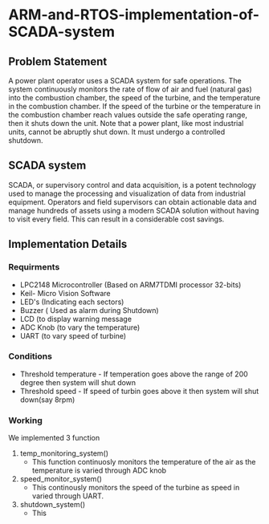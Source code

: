 # ARM-and-RTOS-implementation-of-SCADA-system
## Problem Statement
A power plant operator uses a SCADA system for safe operations. The system continuously monitors the rate of flow of air and fuel (natural gas) into the combustion chamber, the speed of the turbine, and the temperature in the combustion chamber. If the speed of the turbine or the temperature in the combustion chamber reach values outside the safe operating range, then it shuts down the unit. Note that a power plant, like most industrial units, cannot be abruptly shut down. It must undergo a controlled shutdown.
<br>
## SCADA system
SCADA, or supervisory control and data acquisition, is a potent technology used to manage the processing and visualization of data from industrial equipment. Operators and field supervisors can obtain actionable data and manage hundreds of assets using a modern SCADA solution without having to visit every field. This can result in a considerable cost savings.
<br>
## Implementation Details
### Requirments
* LPC2148 Microcontroller (Based on ARM7TDMI processor 32-bits)
* Keil- Micro Vision Software
* LED's (Indicating each sectors)
* Buzzer ( Used as alarm during Shutdown)
* LCD (to display warning message
* ADC Knob (to vary the temperature)
* UART (to vary speed of turbine)

### Conditions
* Threshold temperature - If temperation goes above the range of 200 degree then system will shut down
* Threshold speed - If speed of turbin goes above it then system will shut down(say 8rpm)

### Working
We implemented 3 function
1. temp_monitoring_system()
    - This function continuosly monitors the temperature of the air as the temperature is varied through ADC knob
2. speed_monitor_system()
    - This continously monitors the speed of the turbine as speed in varied through UART.
3. shutdown_system()
    - This 
